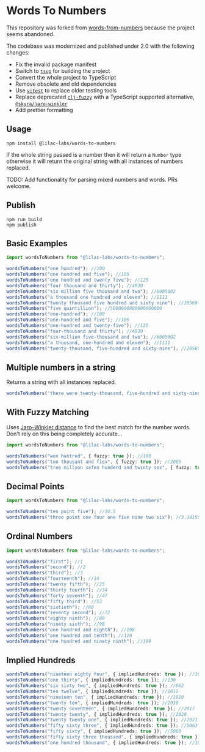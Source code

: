 # Words To Numbers

This repository was forked from
[words-from-numbers](https://github.com/insomnia-dev/words-to-numbers) because
the project seems abandoned.

The codebase was modernized and published under 2.0 with the following changes:

- Fix the invalid package manifest
- Switch to [`tsup`](https://github.com/egoist/tsup) for building the project
- Convert the whole project to TypeScript
- Remove obsolete and old dependencies
- Use [`vitest`](https://github.com/vitest-dev/vitest) to replace older testing
  tools
- Replace deprecated [`clj-fuzzy`](https://github.com/Yomguithereal/clj-fuzzy)
  with a TypeScript supported alternative,
  [`@skyra/jaro-winkler`](https://github.com/skyra-project/jaro-winkler)
- Add prettier formatting

## Usage

```
npm install @lilac-labs/words-to-numbers
```

If the whole string passed is a number then it will return a `Number` type
otherwise it will return the original string with all instances of numbers
replaced.

TODO: Add functionality for parsing mixed numbers and words. PRs welcome.

## Publish

```
npm run build
npm publish
```

## Basic Examples

```ts
import wordsToNumbers from "@lilac-labs/words-to-numbers";

wordsToNumbers("one hundred"); //100
wordsToNumbers("one hundred and five"); //105
wordsToNumbers("one hundred and twenty five"); //125
wordsToNumbers("four thousand and thirty"); //4030
wordsToNumbers("six million five thousand and two"); //6005002
wordsToNumbers("a thousand one hundred and eleven"); //1111
wordsToNumbers("twenty thousand five hundred and sixty nine"); //20569
wordsToNumbers("five quintillion"); //5000000000000000000
wordsToNumbers("one-hundred"); //100
wordsToNumbers("one-hundred and five"); //105
wordsToNumbers("one-hundred and twenty-five"); //125
wordsToNumbers("four-thousand and thirty"); //4030
wordsToNumbers("six-million five-thousand and two"); //6005002
wordsToNumbers("a thousand, one-hundred and eleven"); //1111
wordsToNumbers("twenty-thousand, five-hundred and sixty-nine"); //20569
```

## Multiple numbers in a string

Returns a string with all instances replaced.

```ts
wordsToNumbers('there were twenty-thousand, five-hundred and sixty-nine X in the five quintillion Y')) // 'there were 20569 X in the 5000000000000000000 Y'
```

## With Fuzzy Matching

Uses
[Jaro–Winkler distance](https://en.wikipedia.org/wiki/Jaro%E2%80%93Winkler_distance)
to find the best match for the number words. Don't rely on this being completely
accurate...

```ts
import wordsToNumbers from "@lilac-labs/words-to-numbers";

wordsToNumbers("won huntred", { fuzzy: true }); //100
wordsToNumbers("too thousant and fiev", { fuzzy: true }); //2005
wordsToNumbers("tree millyon sefen hunderd and twinty sex", { fuzzy: true }); //3000726
```

## Decimal Points

```ts
import wordsToNumbers from "@lilac-labs/words-to-numbers";

wordsToNumbers("ten point five"); //10.5
wordsToNumbers("three point one four one five nine two six"); //3.1415926
```

## Ordinal Numbers

```ts
import wordsToNumbers from "@lilac-labs/words-to-numbers";

wordsToNumbers("first"); //1
wordsToNumbers("second"); //2
wordsToNumbers("third"); //3
wordsToNumbers("fourteenth"); //14
wordsToNumbers("twenty fifth"); //25
wordsToNumbers("thirty fourth"); //34
wordsToNumbers("forty seventh"); //47
wordsToNumbers("fifty third"); //53
wordsToNumbers("sixtieth"); //60
wordsToNumbers("seventy second"); //72
wordsToNumbers("eighty ninth"); //89
wordsToNumbers("ninety sixth"); //96
wordsToNumbers("one hundred and eighth"); //108
wordsToNumbers("one hundred and tenth"); //110
wordsToNumbers("one hundred and ninety ninth"); //199
```

## Implied Hundreds

```ts
wordsToNumbers("nineteen eighty four", { impliedHundreds: true }); //1984
wordsToNumbers("one thirty", { impliedHundreds: true }); //130
wordsToNumbers("six sixty two", { impliedHundreds: true }); //662
wordsToNumbers("ten twelve", { impliedHundreds: true }); //1012
wordsToNumbers("nineteen ten", { impliedHundreds: true }); //1910
wordsToNumbers("twenty ten", { impliedHundreds: true }); //2010
wordsToNumbers("twenty seventeen", { impliedHundreds: true }); //2017
wordsToNumbers("twenty twenty", { impliedHundreds: true }); //2020
wordsToNumbers("twenty twenty one", { impliedHundreds: true }); //2021
wordsToNumbers("fifty sixty three", { impliedHundreds: true }); //5063
wordsToNumbers("fifty sixty", { impliedHundreds: true }); //5060
wordsToNumbers("fifty sixty three thousand", { impliedHundreds: true }); //5063000
wordsToNumbers("one hundred thousand", { impliedHundreds: true }); //100000
```
